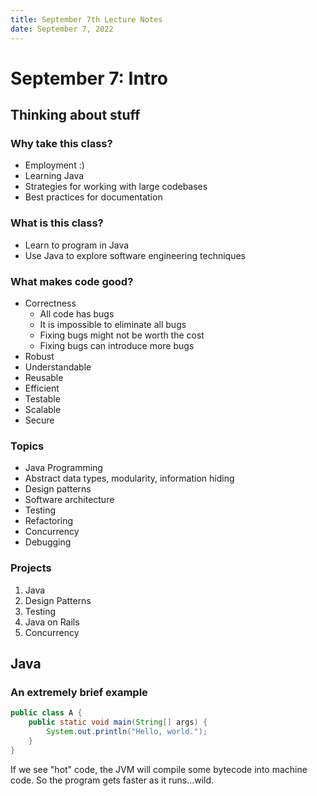 ```yaml
---
title: September 7th Lecture Notes
date: September 7, 2022
---
```


# September 7: Intro

## Thinking about stuff

### Why take this class?
* Employment :)
* Learning Java
* Strategies for working with large codebases
* Best practices for documentation

### What is this class?
* Learn to program in Java
* Use Java to explore software engineering techniques

### What makes code good?
* Correctness
  * All code has bugs
  * It is impossible to eliminate all bugs
  * Fixing bugs might not be worth the cost
  * Fixing bugs can introduce more bugs
* Robust
* Understandable
* Reusable
* Efficient
* Testable
* Scalable
* Secure

### Topics
* Java Programming
* Abstract data types, modularity, information hiding
* Design patterns
* Software architecture
* Testing
* Refactoring
* Concurrency
* Debugging

### Projects
1. Java
2. Design Patterns
3. Testing
4. Java on Rails
5. Concurrency

## Java

### An extremely brief example

```java
public class A {
    public static void main(String[] args) {
        System.out.println("Hello, world.");
    }
}
```

If we see "hot" code, the JVM will compile some bytecode into machine code. So the program gets faster as it runs...wild.
